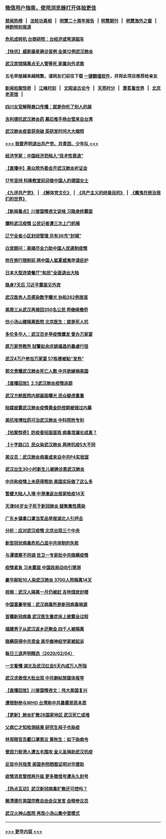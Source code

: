### [微信用户指南，使用浏览器打开体验更佳](https://github.com/gfw-breaker/banned-news1/blob/master/indexes/wechat-guide.md?t=0)
#### [禁闻热榜](热点新闻.md?t=0)  &nbsp;&nbsp;|&nbsp;&nbsp; [法轮功真相](https://github.com/gfw-breaker/truth/blob/master/README.md?t=0) &nbsp;&nbsp;|&nbsp;&nbsp; [明慧二十周年报告](https://github.com/gfw-breaker/mh-reports/blob/master/README.md?t=0) &nbsp;&nbsp;|&nbsp;&nbsp;[明慧期刊](https://github.com/gfw-breaker/mh-qikan) &nbsp;&nbsp;|&nbsp;&nbsp; [明慧海外之窗](https://github.com/gfw-breaker/mh-news/blob/master/README.md?t=0) &nbsp;&nbsp;|&nbsp;&nbsp; [神韵特别报道](https://github.com/gfw-breaker/mh-news/blob/master/shenyun.md?t=0)
#### [危机成转机 台商研院：台经济或弯道超车](../pages/nsc413/n11846448.md?t=02060555) 
#### [【快讯】威斯康星确诊首例 全美12例武汉肺炎](../pages/nsc413/n11847162.md?t=02060555) 
#### [武汉宾馆隔离点无人管等死 家属向外求救](../pages/nsc413/n11847020.md?t=02060555) 
#### 五毛举报越来越频繁，请网友们前往下载 [一键翻墙软件](https://github.com/gfw-breaker/ssr-accounts)，并将此项目推荐给亲友
#### [新闻拍案惊奇](https://github.com/gfw-breaker/banned-news1/blob/master/pages/link4.md) &nbsp;&nbsp;|&nbsp;&nbsp; [江峰时刻](https://github.com/gfw-breaker/banned-news1/blob/master/pages/link4.md) &nbsp;&nbsp;|&nbsp;&nbsp; [文昭谈古论今](https://github.com/gfw-breaker/banned-news1/blob/master/pages/link4.md) &nbsp;&nbsp;|&nbsp;&nbsp; [天亮时分](https://github.com/gfw-breaker/banned-news1/blob/master/pages/link4.md) &nbsp;&nbsp;|&nbsp;&nbsp; [萧茗看世界](https://github.com/gfw-breaker/banned-news1/blob/master/pages/link4.md) &nbsp;&nbsp;|&nbsp;&nbsp; [北京老茶馆](https://github.com/gfw-breaker/banned-news1/blob/master/pages/link4.md) &nbsp;&nbsp;|&nbsp;&nbsp; 
#### [四川女官解释粪口传播：就是你吃了别人的屎](../pages/nsc413/n11847029.md?t=02060555) 
#### [吉利德抗武汉肺炎药 幕后推手杨台莹来自台湾](../pages/nsc413/n11847064.md?t=02060555) 
#### [武汉肺炎疫苗获突破 英研发时间大大缩短](../pages/nsc413/n11846915.md?t=02060555) 
#### [>>> 我要声明退出共产党、共青团、少年队 <<<](https://github.com/begood0513/goodnews/blob/master/quit/letter.md) 
#### [经济学家：中国经济恐陷入“技术性衰退”](../pages/nsc413/n11846450.md?t=02060555) 
#### [【直播中】美众院外委会开武汉肺炎听证会](../pages/nsc413/n11846727.md?t=02060555) 
#### [17年坚持 科隆教堂前迎接中国人的德国女士](../pages/nsc413/n11846781.md?t=02060555) 
#### [《九评共产党》](https://github.com/begood0513/9ping.md/blob/master/README.md) &nbsp;|&nbsp; [《解体党文化》](../../../../jtdwh.md/blob/master/README.md)  &nbsp;|&nbsp; [《共产主义的终极目的》](../../../../gczydzjmd.md/blob/master/README.md) &nbsp;|&nbsp; [《魔鬼在统治我们的世界》](../../../../mgztzwmdsj.md/blob/master/README.md) 
#### [【新闻看点】川普国情咨文说啥 习隐身终露面](../pages/nsc413/n11847016.md?t=02060555) 
#### [爆料武汉疫情 公民记者遭三次上门抓捕](../pages/nsc413/n11846937.md?t=02060555) 
#### [辽宁全省小区封闭管理 另有36市“封城”](../pages/nsc413/n11846879.md?t=02060555) 
#### [白宫顾问：美竭尽全力助中国人民遏制疫情](../pages/nsc413/n11846756.md?t=02060555) 
#### [抢在旅行限制前 两中国人抵夏威夷申请庇护](../pages/nsc413/n11846866.md?t=02060555) 
#### [日本大型连锁餐厅“和民”全面退出大陆](../pages/nsc413/n11846765.md?t=02060555) 
#### [隐身7天后 习近平露面见外宾](../pages/nsc413/n11846805.md?t=02060555) 
#### [武汉医务人员感染数字曝光 协和262例居首](../pages/nsc413/n11846742.md?t=02060555) 
#### [美周三从武汉再接回350名公民 将继续撤侨](../pages/nsc413/n11846705.md?t=02060555) 
#### [仿小汤山建隔离医院 北京医生：就是死人坑](../pages/nsc413/n11846692.md?t=02060555) 
#### [多伦多华人：武汉百步亭疫情爆发 曾办万家宴](../pages/nsc413/n11846766.md?t=02060555) 
#### [原万家劳教所 狱警赵余庆姚福昌的暴虐行径](../pages/nsc413/n11844582.md?t=02060555) 
#### [武汉4万户参加万家宴 57栋楼被贴“发热”](../pages/nsc413/n11846074.md?t=02060555) 
#### [郭文贵曝武汉肺炎死亡人数 中共欲嫁祸美国](../pages/nsc413/n11846240.md?t=02060555) 
#### [【直播回放】2.5武汉肺炎疫情追踪](../pages/nsc413/n11846437.md?t=02060555) 
#### [武汉方舱医院内部画面曝光 民众疑虑重重](../pages/nsc413/n11846442.md?t=02060555) 
#### [陆媒披露武汉肺炎疫情黄金防控期被错过内幕](../pages/nsc413/n11846413.md?t=02060555) 
#### [美抗埃博拉药可治武汉肺炎 中科院抢专利](../pages/nsc413/n11846409.md?t=02060555) 
#### [【拍案惊奇】防疫昏招面面观 病毒泄漏论成真？](../pages/nsc413/n11845382.md?t=02060555) 
#### [【十字路口】民众染武汉肺炎 两岸抗疫5大不同](../pages/nsc413/n11845264.md?t=02060555) 
#### [美议员：武汉肺炎病毒或来自中共P4实验室](../pages/nsc413/n11846043.md?t=02060555) 
#### [武汉出生30小时新生儿被确诊患武汉肺炎](../pages/nsc413/n11846307.md?t=02060555) 
#### [中共称疫情上未获得帮助 美国实际做了这么多](../pages/nsc413/n11846008.md?t=02060555) 
#### [暂缓大陆人入境 中港澳返台居家检疫14天](../pages/nsc413/n11845862.md?t=02060555) 
#### [天津66岁女子死于新冠肺炎 疑聚集性感染](../pages/nsc413/n11845909.md?t=02060555) 
#### [广东乡镇拿口罩当奖品举报湖北人引抨击](../pages/nsc413/n11845622.md?t=02060555) 
#### [分析：应对武汉疫情 北京出现三个中央](../pages/nsc413/n11845850.md?t=02060555) 
#### [新型冠状病毒危机凸显中共体制的失败](../pages/nsc413/n11844970.md?t=02060555) 
#### [与谭德塞不同调 世卫一专家批中共隐瞒疫情](../pages/nsc413/n11845278.md?t=02060555) 
#### [疫情紧急 习未露面 中国政局动向引猜测](../pages/nsc413/n11845224.md?t=02060555) 
#### [豪华邮轮10人染武汉肺炎 3700人将隔离14天](../pages/nsc413/n11845543.md?t=02060555) 
#### [视频：武汉人隔离一月仍被赶 吉林煤炭封楼](../pages/nsc413/n11845570.md?t=02060555) 
#### [中国富豪举报：武汉病毒所是新冠病毒祸源](../pages/nsc413/n11844943.md?t=02060555) 
#### [首曝新冠病毒 武汉医生重症床上披露全过程](../pages/nsc413/n11845150.md?t=02060555) 
#### [福建男子从武汉返乡还聚会 四千人被隔离](../pages/nsc413/n11845352.md?t=02060555) 
#### [隐瞒获得中共资金 美华裔神经学家被起诉](../pages/nsc413/n11844879.md?t=02060555) 
#### [每日三退声明精选（2020/02/04）](../pages/nsc413/n11845335.md?t=02060555) 
#### [一文看懂 湖北及武汉红会5天内成万人所指](../pages/nsc413/n11844315.md?t=02060555) 
#### [武汉求救信大批出现 中共删帖禁媒体报导](../pages/nsc413/n11845064.md?t=02060555) 
#### [【直播回放】川普国情咨文：伟大美国复兴](../pages/nsc413/n11842079.md?t=02060555) 
#### [遭限制参与WHO 台湾称中共暴露邪恶本质](../pages/nsc413/n11844351.md?t=02060555) 
#### [【更新】肺炎扩散28国家地区 武汉死亡成堆](../pages/nsc413/n11801312.md?t=02060555) 
#### [父病亡才知检测结果 研究生母子也染疫](../pages/nsc413/n11845059.md?t=02060555) 
#### [林郑限官员戴口罩惹议 黄秋生：如下染病令](../pages/nsc413/n11844529.md?t=02060555) 
#### [曾因力挺港人遭五毛围攻 金义圣捐助武汉抗疫](../pages/nsc413/n11844707.md?t=02060555) 
#### [反驳中共指责 美国务院晒图证明对华援助](../pages/nsc413/n11844859.md?t=02060555) 
#### [疫情消息管控再升级 更多微信号遭永久封号](../pages/nsc413/n11844902.md?t=02060555) 
#### [【热点互动】武汉新冠病毒扩散还可控吗？](../pages/nsc413/n11844750.md?t=02060555) 
#### [赖清德在美国宗教自由会议发言 会晤参议员](../pages/nsc413/n11844836.md?t=02060555) 
#### [武汉火神山医院 再现小汤山集中营模式](../pages/nsc413/n11844763.md?t=02060555) 

----
#### [ >>> 更早内容 <<< ](../indexes/nsc413-earlier.md)
